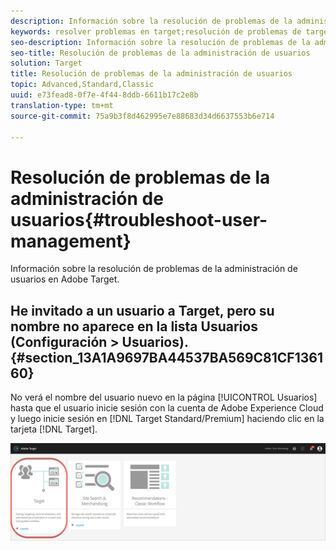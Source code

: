 ```yaml
---
description: Información sobre la resolución de problemas de la administración de usuarios en Adobe Target.
keywords: resolver problemas en target;resolución de problemas de target;usuarios;administración de usuarios
seo-description: Información sobre la resolución de problemas de la administración de usuarios en Adobe Target.
seo-title: Resolución de problemas de la administración de usuarios
solution: Target
title: Resolución de problemas de la administración de usuarios
topic: Advanced,Standard,Classic
uuid: e73fead8-0f7e-4f44-8ddb-6611b17c2e8b
translation-type: tm+mt
source-git-commit: 75a9b3f8d462995e7e88683d34d6637553b6e714

---
```



# Resolución de problemas de la administración de usuarios{#troubleshoot-user-management}

Información sobre la resolución de problemas de la administración de usuarios en Adobe Target.

## He invitado a un usuario a Target, pero su nombre no aparece en la lista Usuarios (Configuración &gt; Usuarios).   {#section_13A1A9697BA44537BA569C81CF136160}

No verá el nombre del usuario nuevo en la página [!UICONTROL Usuarios] hasta que el usuario inicie sesión con la cuenta de Adobe Experience Cloud y luego inicie sesión en [!DNL Target Standard/Premium] haciendo clic en la tarjeta [!DNL Target].

![Tarjeta de destino](/help/administrating-target/assets/target_card_new.png)